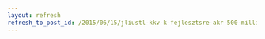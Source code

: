 ```yaml
---
layout: refresh
refresh_to_post_id: /2015/06/15/jliustl-kkv-k-fejlesztsre-akr-500-milli-ft-is-ignyelhet
---
```

